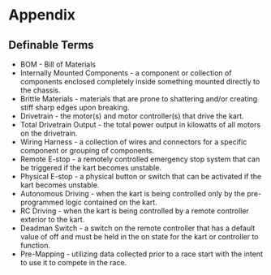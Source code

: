 # Appendix

## Definable Terms

 * BOM - Bill of Materials
 * Internally Mounted Components - a component or collection of components enclosed completely inside something mounted directly to the chassis.
 * Brittle Materials - materials that are prone to shattering and/or creating stiff sharp edges upon breaking.
 * Drivetrain - the motor(s) and motor controller(s) that drive the kart.
 * Total Drivetrain Output - the total power output in kilowatts of all motors on the drivetrain.
 * Wiring Harness - a collection of wires and connectors for a specific component or grouping of components.
 * Remote E-stop - a remotely controlled emergency stop system that can be triggered if the kart becomes unstable.
 * Physical E-stop - a physical button or switch that can be activated if the kart becomes unstable.
 * Autonomous Driving - when the kart is being controlled only by the pre-programmed logic contained on the kart.
 * RC Driving - when the kart is being controlled by a remote controller exterior to the kart.
 * Deadman Switch - a switch on the remote controller that has a default value of off and must be held in the on state for the kart or controller to function.
 * Pre-Mapping - utilizing data collected prior to a race start with the intent to use it to compete in the race.